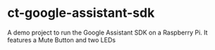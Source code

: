 # ct-google-assistant-sdk
A demo project to run the Google Assistant SDK on a Raspberry Pi. It features a Mute Button and two LEDs
